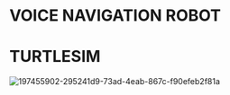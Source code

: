 #  VOICE NAVIGATION ROBOT

#  TURTLESIM

![197455902-295241d9-73ad-4eab-867c-f90efeb2f81a](https://github.com/sangwan7gaurav/Voice_Navigation/assets/138971930/25f01203-df91-4bbc-9544-8369f2e6bf80)



